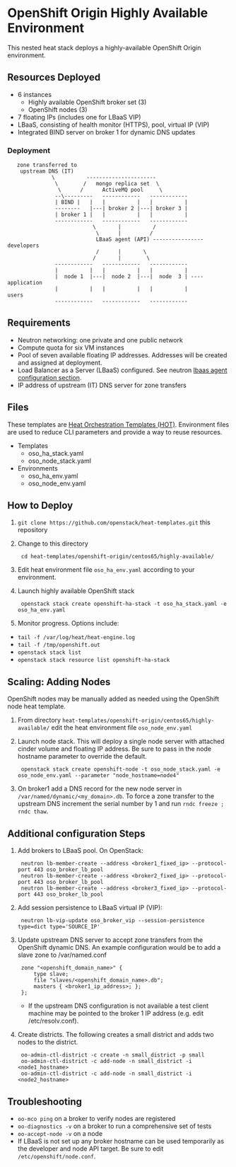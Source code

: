 # OpenShift Origin Highly Available Environment
This nested heat stack deploys a highly-available OpenShift Origin environment.

## Resources Deployed
* 6 instances
  * Highly available OpenShift broker set (3)
  * OpenShift nodes (3)
* 7 floating IPs (includes one for LBaaS VIP)
* LBaaS, consisting of health monitor (HTTPS), pool, virtual IP (VIP)
* Integrated BIND server on broker 1 for dynamic DNS updates

### Deployment



       zone transferred to
        upstream DNS (IT)
                  \          ----------------------
                   \        /   mongo replica set  \
                    \      /      ActiveMQ pool     \
                   --\---------   ------------   ------------
                   | BIND |   |   |          |   |          |
                   --------   |---| broker 2 |---| broker 3 |
                   | broker 1 |   |          |   |          |
                   ------------   ------------   ------------
                               \       |          /
                                \      |         /
                                LBaaS agent (API) ---------------- developers
                                /      |       \
                               /       |        \
                   ------------   ------------   ------------
                   |          |   |          |   |          |
                   |  node 1  |---|  node 2  |---|  node  3 | ---- application
                   |          |   |          |   |          |         users
                   ------------   ------------   ------------



## Requirements
* Neutron networking: one private and one public network
* Compute quota for six VM instances
* Pool of seven available floating IP addresses. Addresses will be created and assigned at deployment.
* Load Balancer as a Server (LBaaS) configured. See neutron [lbaas agent configuration section](http://openstack.redhat.com/LBaaS).
* IP address of upstream (IT) DNS server for zone transfers

## Files
These templates are [Heat Orchestration Templates (HOT)](http://docs.openstack.org/developer/heat/template_guide/environment.html). Environment files are used to reduce CLI parameters and provide a way to reuse resources.

* Templates
  * oso_ha_stack.yaml
  * oso_node_stack.yaml
* Environments
  * oso_ha_env.yaml
  * oso_node_env.yaml

## How to Deploy
1. `git clone https://github.com/openstack/heat-templates.git` this repository
2. Change to this directory

        cd heat-templates/openshift-origin/centos65/highly-available/

3. Edit heat environment file `oso_ha_env.yaml` according to your environment.
4. Launch highly available OpenShift stack

        openstack stack create openshift-ha-stack -t oso_ha_stack.yaml -e oso_ha_env.yaml

5. Monitor progress. Options include:
  * `tail -f /var/log/heat/heat-engine.log`
  * `tail -f /tmp/openshift.out`
  * `openstack stack list`
  * `openstack stack resource list openshift-ha-stack`

## Scaling: Adding Nodes

OpenShift nodes may be manually added as needed using the OpenShift node heat template.

1. From directory `heat-templates/openshift-origin/centos65/highly-available/` edit the heat environment file `oso_node_env.yaml`
2. Launch node stack. This will deploy a single node server with attached cinder volume and floating IP address. Be sure to pass in the node hostname parameter to override the default.

        openstack stack create openshift-node -t oso_node_stack.yaml -e oso_node_env.yaml --parameter "node_hostname=node4"

3. On broker1 add a DNS record for the new node server in `/var/named/dynamic/<my_domain>.db`. To force a zone transfer to the upstream DNS increment the serial number by 1 and run `rndc freeze ; rndc thaw`.

## Additional configuration Steps

1. Add brokers to LBaaS pool. On OpenStack:

        neutron lb-member-create --address <broker1_fixed_ip> --protocol-port 443 oso_broker_lb_pool
        neutron lb-member-create --address <broker2_fixed_ip> --protocol-port 443 oso_broker_lb_pool
        neutron lb-member-create --address <broker3_fixed_ip> --protocol-port 443 oso_broker_lb_pool

2. Add session persistence to LBaaS virtual IP (VIP):

        neutron lb-vip-update oso_broker_vip --session-persistence type=dict type='SOURCE_IP'

3. Update upstream DNS server to accept zone transfers from the OpenShift dynamic DNS. An example configuration would be to add a slave zone to /var/named.conf


        zone "<openshift_domain_name>" {
            type slave;
            file "slaves/<openshift_domain_name>.db";
            masters { <broker1_ip_address>; };
        };


    * If the upstream DNS configuration is not available a test client machine may be pointed to the broker 1 IP address (e.g. edit /etc/resolv.conf).

4. Create districts. The following creates a small district and adds two nodes to the district.

        oo-admin-ctl-district -c create -n small_district -p small
        oo-admin-ctl-district -c add-node -n small_district -i <node1_hostname>
        oo-admin-ctl-district -c add-node -n small_district -i <node2_hostname>

## Troubleshooting
* `oo-mco ping` on a broker to verify nodes are registered
* `oo-diagnostics -v` on a broker to run a comprehensive set of tests
* `oo-accept-node -v` on a node
* If LBaaS is not set up any broker hostname can be used temporarily as the developer and node API target. Be sure to edit `/etc/openshift/node.conf`.
